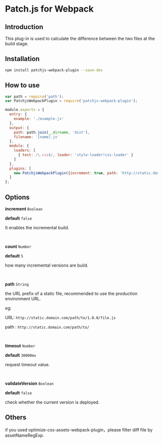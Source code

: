 # Patch.js for Webpack


## Introduction

This plug-in is used to calculate the difference between the two files at the build stage.

## Installation

```bash
npm install patchjs-webpack-plugin --save-dev
```

## How to use

```js
var path = require('path');
var PatchjsWebpackPlugin = require('patchjs-webpack-plugin');

module.exports = {
  entry: {
    example: './example.js'
  },
  output: {
    path: path.join(__dirname, 'dist'),
    filename: '[name].js'
  },
  module: {
    loaders: [
      { test: /\.css$/, loader: 'style-loader!css-loader' }
    ]
  },
  plugins: [
    new PatchjsWebpackPlugin({increment: true, path: 'http://static.domain.com/path/to/'})
  ]
};

```

## Options

**increment** `Boolean`

**default** `false`

It enables the incremental build.

<br/>

**count** `Number`

**default** `5`

how many incremental versions are build.

<br/>

**path** `String`

the URL prefix of a static file, recommended to use the production environment URL.

eg: 

URL: `http://static.domain.com/path/to/1.0.0/file.js`

path : `http://static.domain.com/path/to/`

<br/>

**timeout** `Number`

**default** `30000ms`

request timeout value.

<br/>

**validateVersion** `Boolean`

**default** `false`

check whether the current version is deployed.


## Others 

if you used optimize-css-assets-webpack-plugin，please filter diff file by assetNameRegExp.









